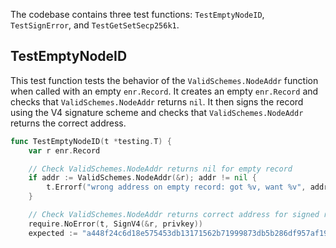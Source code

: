 The codebase contains three test functions: `TestEmptyNodeID`, `TestSignError`, and `TestGetSetSecp256k1`.

## TestEmptyNodeID

This test function tests the behavior of the `ValidSchemes.NodeAddr` function when called with an empty `enr.Record`. It creates an empty `enr.Record` and checks that `ValidSchemes.NodeAddr` returns `nil`. It then signs the record using the V4 signature scheme and checks that `ValidSchemes.NodeAddr` returns the correct address.

```go
func TestEmptyNodeID(t *testing.T) {
    var r enr.Record

    // Check ValidSchemes.NodeAddr returns nil for empty record
    if addr := ValidSchemes.NodeAddr(&r); addr != nil {
        t.Errorf("wrong address on empty record: got %v, want %v", addr, nil)
    }

    // Check ValidSchemes.NodeAddr returns correct address for signed record
    require.NoError(t, SignV4(&r, privkey))
    expected := "a448f24c6d18e575453db13171562b71999873db5b286df957af199ec94617f
